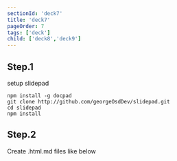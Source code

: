```yaml
---
sectionId: 'deck7'
title: 'deck7'
pageOrder: 7
tags: ['deck']
child: ['deck8','deck9']
---
```

## Step.1
setup slidepad

    npm install -g docpad
    git clone http://github.com/georgeOsdDev/slidepad.git
    cd slidepad
    npm install

## Step.2
Create .html.md files like below
